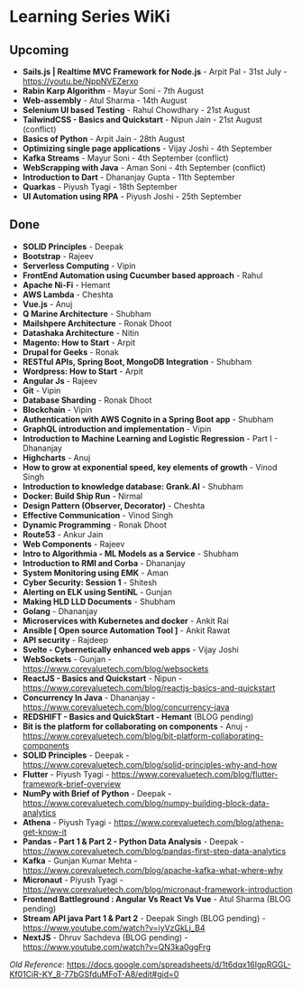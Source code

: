
# Learning Series WiKi

## Upcoming
- **Sails.js | Realtime MVC Framework for Node.js** - Arpit Pal - 31st July - https://youtu.be/NppNVEZerxo
- **Rabin Karp Algorithm** - Mayur Soni - 7th August
- **Web-assembly** - Atul Sharma - 14th August
- **Selenium UI based Testing** - Rahul Chowdhary - 21st August
- **TailwindCSS - Basics and Quickstart** - Nipun Jain - 21st August (conflict)
- **Basics of Python** - Arpit Jain - 28th August
- **Optimizing single page applications** - Vijay Joshi - 4th September
- **Kafka Streams** - Mayur Soni - 4th September (conflict)
- **WebScrapping with Java** - Aman Soni - 4th September (conflict)
- **Introduction to Dart** - Dhananjay Gupta - 11th September
- **Quarkas** - Piyush Tyagi - 18th September
- **UI Automation using RPA** - Piyush Joshi - 25th September

## Done
- **SOLID Principles** - Deepak
- **Bootstrap** - Rajeev
- **Serverless Computing** - Vipin
- **FrontEnd Automation using Cucumber based approach** - Rahul
- **Apache Ni-Fi** - Hemant
- **AWS Lambda** - Cheshta
- **Vue.js** - Anuj
- **Q Marine Architecture** - Shubham
- **Mailshpere Architecture** - Ronak Dhoot
- **Datashaka Architecture** - Nitin
- **Magento: How to Start** - Arpit
- **Drupal for Geeks** - Ronak
- **RESTful APIs, Spring Boot, MongoDB Integration** - Shubham
- **Wordpress: How to Start** - Arpit
- **Angular Js** - Rajeev
- **Git** - Vipin
- **Database Sharding** - Ronak Dhoot
- **Blockchain** - Vipin
- **Authentication with AWS Cognito in a Spring Boot app** - Shubham
- **GraphQL introduction and implementation** - Vipin
- **Introduction to Machine Learning and Logistic Regression** - Part I - Dhananjay
- **Highcharts** - Anuj
- **How to grow at exponential speed, key elements of growth** - Vinod Singh
- **Introduction to knowledge database: Grank.AI** - Shubham
- **Docker: Build Ship Run** - Nirmal
- **Design Pattern (Observer, Decorator)** - Cheshta
- **Effective Communication** - Vinod Singh 
- **Dynamic Programming** - Ronak Dhoot
- **Route53** - Ankur Jain
- **Web Components** - Rajeev
- **Intro to Algorithmia - ML Models as a Service** - Shubham
- **Introduction to RMI and Corba** - Dhananjay
- **System Monitoring using EMK** - Aman
- **Cyber Security: Session 1** - Shitesh
- **Alerting on ELK using SentiNL** - Gunjan
- **Making HLD LLD Documents** - Shubham
- **Golang** - Dhananjay
- **Microservices with Kubernetes and docker** - Ankit Rai 
- **Ansible [ Open source Automation Tool ]** - Ankit Rawat
- **API security** - Rajdeep
- **Svelte - Cybernetically enhanced web apps** - Vijay Joshi
- **WebSockets** - Gunjan - https://www.corevaluetech.com/blog/websockets
- **ReactJS - Basics and Quickstart** - Nipun - https://www.corevaluetech.com/blog/reactjs-basics-and-quickstart
- **Concurrency In Java** - Dhananjay - https://www.corevaluetech.com/blog/concurrency-java
- **REDSHIFT - Basics and QuickStart - Hemant** (BLOG pending)
- **Bit is the platform for collaborating on components** - Anuj - https://www.corevaluetech.com/blog/bit-platform-collaborating-components
- **SOLID Principles** - Deepak - https://www.corevaluetech.com/blog/solid-principles-why-and-how
- **Flutter** - Piyush Tyagi - https://www.corevaluetech.com/blog/flutter-framework-brief-overview
- **NumPy with Brief of Python** - Deepak - https://www.corevaluetech.com/blog/numpy-building-block-data-analytics
- **Athena** - Piyush Tyagi - https://www.corevaluetech.com/blog/athena-get-know-it
- **Pandas - Part 1 & Part 2 - Python Data Analysis** - Deepak - https://www.corevaluetech.com/blog/pandas-first-step-data-analytics
- **Kafka** - Gunjan Kumar Mehta - https://www.corevaluetech.com/blog/apache-kafka-what-where-why
- **Micronaut** - Piyush Tyagi - https://www.corevaluetech.com/blog/micronaut-framework-introduction
- **Frontend Battleground : Angular Vs React Vs Vue** - Atul Sharma (BLOG pending)
- **Stream API java Part 1 & Part 2** - Deepak Singh  (BLOG pending) - https://www.youtube.com/watch?v=iyVzGkLj_B4
- **NextJS** - Dhruv Sachdeva (BLOG pending) - https://www.youtube.com/watch?v=QN3ka0ggFrg
 
 
*Old Reference*: https://docs.google.com/spreadsheets/d/1t6dqx16IgpRGGL-Kf01CiR-KY_8-77bGSfduMFoT-A8/edit#gid=0
